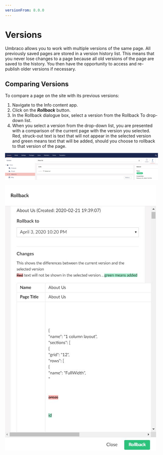 ```yaml
---
versionFrom: 8.0.0
---
```


# Versions

Umbraco allows you to work with multiple versions of the same page. All previously saved pages are stored in a version history list. This means that you never lose changes to a page because all old versions of the page are saved to the history. You then have the opportunity to access and re-publish older versions if necessary.

## Comparing Versions

To compare a page on the site with its previous versions:

1. Navigate to the Info content app. 
2. Click on the ***Rollback*** button.
3. In the Rollback dialogue box, select a version from the Rollback To drop-down list.
4. When you select a version from the drop-down list, you are presented with a comparison of the current page with the version you selected. Red, struck-out text is text that will not appear in the selected version and green means text that will be added, should you choose to rollback to that version of the page.

![rollback-v8.jpg](images/rollback-v8.jpg)
 
![cancelRollback-v8.jpg](images/cancelRollback-v8.jpg)
